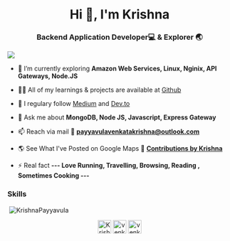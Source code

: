 <h1 align="center">Hi 👋, I'm Krishna</h1>
<h3 align="center">Backend Application Developer💻 & Explorer 🌏 </h3>

<p align="left"> <img src="https://komarev.com/ghpvc/?username=KrishnaPayyavula&color=brightgreen&style=plastic&label=PROFILE+VIEWS" /> </p>

- 🌱 I’m currently exploring **Amazon Web Services, Linux, Nginix, API Gateways, Node.JS**

- 👨‍💻 All of my learnings & projects are available at [Github](https://github.com/KrishnaPayyavula)

- 📝 I regulary follow  [Medium](https://medium.com/) and [Dev.to](https://dev.to/)

- 💬 Ask me about **MongoDB, Node JS, Javascript, Express Gateway**

- 📫 Reach via mail 💌 **payyavulavenkatakrishna@outlook.com**

- 🌎 See What I've Posted on Google Maps 🧭 [**Contributions by Krishna**](https://maps.app.goo.gl/Zm6X6z2zEFaz3Kux8)

- ⚡ Real fact **--- Love Running, Travelling, Browsing, Reading , Sometimes Cooking ---**

### Skills


<p>&nbsp;<img align="center" src="https://github-readme-stats.vercel.app/api?username=KrishnaPayyavula&show_icons=true" alt="KrishnaPayyavula" /></p>

<p align="center">
<a href="https://twitter.com/venkat967688632" target="blank"><img align="center" src="https://cdn.jsdelivr.net/npm/simple-icons@3.0.1/icons/twitter.svg" alt="KrishnaPayyavula" height="30" width="30" /></a>
<a href="https://linkedin.com/in/venkatakrishnapayyavula" target="blank"><img align="center" src="https://cdn.jsdelivr.net/npm/simple-icons@3.0.1/icons/linkedin.svg" alt="venkatakrishnapayyavula" height="30" width="30" /></a>
<a href="https://facebook.com/venkatakrishna.payyavula" target="blank"><img align="center" src="https://cdn.jsdelivr.net/npm/simple-icons@3.0.1/icons/facebook.svg" alt="venkatakrishna.payyavula" height="30" width="30" /></a>
</p>
